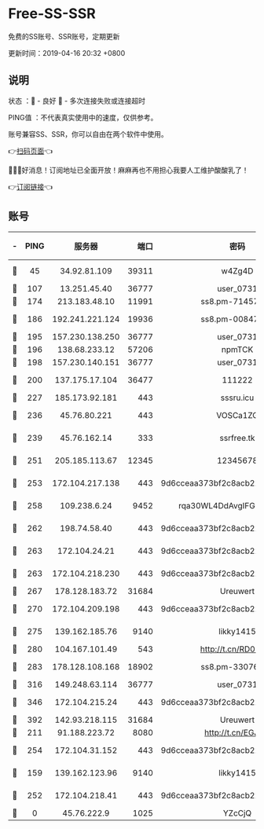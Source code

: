 # Free-SS-SSR

免费的SS账号、SSR账号，定期更新

更新时间：2019-04-16 20:32 +0800

## 说明

状态     ：🙂 - 良好 🙁 - 多次连接失败或连接超时

PING值   ：不代表真实使用中的速度，仅供参考。

账号兼容SS、SSR，你可以自由在两个软件中使用。

👉[扫码页面](https://liesauer.github.io/Free-SS-SSR/)👈

🎉🎉🎉好消息！订阅地址已全面开放！麻麻再也不用担心我要人工维护酸酸乳了！

👉[订阅链接](https://www.liesauer.net/yogurt/subscribe?ACCESS_TOKEN=DAYxR3mMaZAsaqUb)👈

## 账号

|-|PING|服务器|端口|密码|加密方式|区域|
|:----:|:----:|:-----:|-----:|:----:|:----:|:----:|
|🙂|45|34.92.81.109|39311|w4Zg4D|chacha20-ietf|US|
|🙂|107|13.251.45.40|36777|user_0731|chacha20|SG|
|🙂|174|213.183.48.10|11991|ss8.pm-71457072|rc4-md5|RU|
|🙂|186|192.241.221.124|19936|ss8.pm-00847674|aes-256-cfb|US|
|🙂|195|157.230.138.250|36777|user_0731|chacha20|US|
|🙂|196|138.68.233.12|57206|npmTCK|rc4-md5|US|
|🙂|198|157.230.140.151|36777|user_0731|chacha20|US|
|🙂|200|137.175.17.104|36477|111222|aes-256-cfb|US|
|🙂|227|185.173.92.181|443|sssru.icu|rc4-md5|RU|
|🙂|236|45.76.80.221|443|VOSCa1ZG|aes-256-cfb|DE|
|🙂|239|45.76.162.14|333|ssrfree.tk|aes-256-cfb|SG|
|🙂|251|205.185.113.67|12345|12345678|aes-256-cfb|US|
|🙂|253|172.104.217.138|443|9d6cceaa373bf2c8acb22e60b6a58be6|aes-256-cfb|US|
|🙂|258|109.238.6.24|9452|rqa30WL4DdAvgIFG6Fs3znzTa|aes-256-cfb|FR|
|🙂|262|198.74.58.40|443|9d6cceaa373bf2c8acb22e60b6a58be6|aes-256-cfb|US|
|🙂|263|172.104.24.21|443|9d6cceaa373bf2c8acb22e60b6a58be6|aes-256-cfb|US|
|🙂|263|172.104.218.230|443|9d6cceaa373bf2c8acb22e60b6a58be6|aes-256-cfb|US|
|🙂|267|178.128.183.72|31684|Ureuwert|chacha20|US|
|🙂|270|172.104.209.198|443|9d6cceaa373bf2c8acb22e60b6a58be6|aes-256-cfb|US|
|🙂|275|139.162.185.76|9140|likky1415|aes-256-cfb|DE|
|🙂|280|104.167.101.49|543|http://t.cn/RD0D7sx|rc4-md5|CA|
|🙂|283|178.128.108.168|18902|ss8.pm-33076243|aes-256-cfb|SG|
|🙂|316|149.248.63.114|36777|user_0731|chacha20|CA|
|🙂|346|172.104.215.24|443|9d6cceaa373bf2c8acb22e60b6a58be6|aes-256-cfb|US|
|🙂|392|142.93.218.115|31684|Ureuwert|chacha20|IN|
|🙂|211|91.188.223.72|8080|http://t.cn/EGJIyrl|rc4-md5|RU|
|🙂|254|172.104.31.152|443|9d6cceaa373bf2c8acb22e60b6a58be6|aes-256-cfb|US|
|🙁|159|139.162.123.96|9140|likky1415|aes-256-cfb|JP|
|🙁|252|172.104.218.41|443|9d6cceaa373bf2c8acb22e60b6a58be6|aes-256-cfb|US|
|🙁|0|45.76.222.9|1025|YZcCjQ|rc4-md5|JP|
